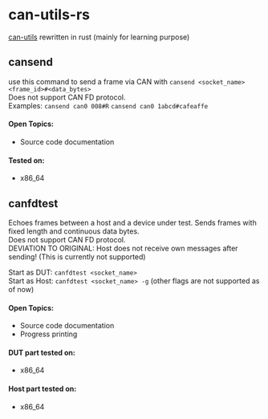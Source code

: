 # can-utils-rs

[can-utils](https://github.com/linux-can/can-utils "The famous original") rewritten in rust (mainly for learning purpose)

## cansend

use this command to send a frame via CAN with ```cansend <socket_name> <frame_id>#<data_bytes>```  
Does not support CAN FD protocol.  
Examples: ```cansend can0 008#R``` ```cansend can0 1abcd#cafeaffe```

#### Open Topics:  
- Source code documentation 

#### Tested on:  
- x86_64  

## canfdtest

Echoes frames between a host and a device under test. Sends frames with fixed length and continuous data bytes.  
Does not support CAN FD protocol.  
DEVIATION TO ORIGINAL: Host does not receive own messages after sending! (This is currently not supported)

Start as DUT: ```canfdtest <socket_name>```  
Start as Host: ```canfdtest <socket_name> -g``` (other flags are not supported as of now)

#### Open Topics:
- Source code documentation
- Progress printing

#### DUT part tested on:
- x86_64 

#### Host part tested on:
- x86_64
